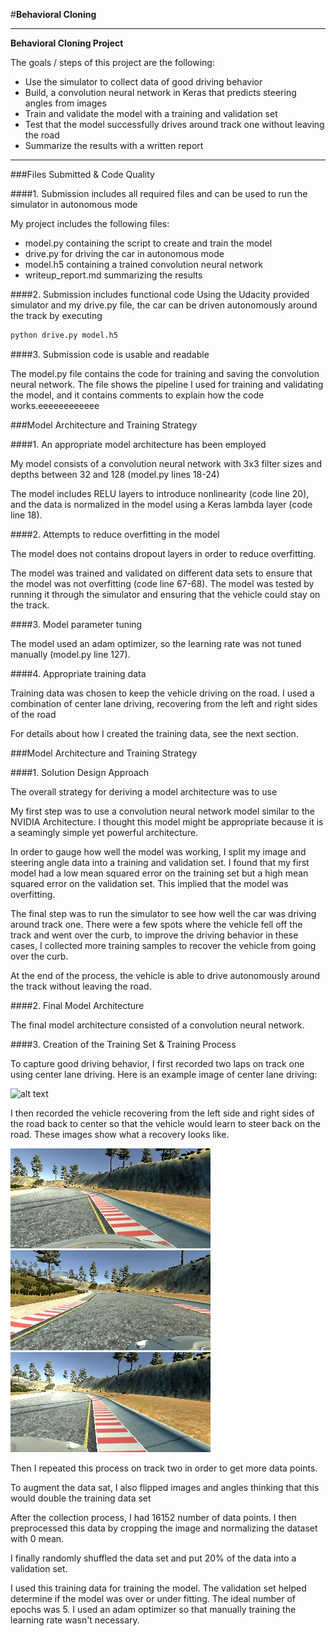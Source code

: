 #**Behavioral Cloning** 


---

**Behavioral Cloning Project**

The goals / steps of this project are the following:
* Use the simulator to collect data of good driving behavior
* Build, a convolution neural network in Keras that predicts steering angles from images
* Train and validate the model with a training and validation set
* Test that the model successfully drives around track one without leaving the road
* Summarize the results with a written report


[//]: # (Image References)

[image1]: ./examples/placeholder.png "Model Visualization"
[image2]: ./examples/placeholder.png "Grayscaling"
[image3]: ./examples/center_2017_10_30_23_37_55_023.jpg "Center Recovery Image"
[image4]: ./examples/left_2017_10_30_23_38_01_203.jpg "Left Recovery Image"
[image5]: ./examples/right_2017_10_30_23_37_55_901.jpg "Right Recovery Image"


---
###Files Submitted & Code Quality

####1. Submission includes all required files and can be used to run the simulator in autonomous mode

My project includes the following files:
* model.py containing the script to create and train the model
* drive.py for driving the car in autonomous mode
* model.h5 containing a trained convolution neural network 
* writeup_report.md  summarizing the results

####2. Submission includes functional code
Using the Udacity provided simulator and my drive.py file, the car can be driven autonomously around the track by executing 
```sh
python drive.py model.h5
```

####3. Submission code is usable and readable

The model.py file contains the code for training and saving the convolution neural network. The file shows the pipeline I used for training and validating the model, and it contains comments to explain how the code works.eeeeeeeeeeee

###Model Architecture and Training Strategy

####1. An appropriate model architecture has been employed

My model consists of a convolution neural network with 3x3 filter sizes and depths between 32 and 128 (model.py lines 18-24) 

The model includes RELU layers to introduce nonlinearity (code line 20), and the data is normalized in the model using a Keras lambda layer (code line 18). 

####2. Attempts to reduce overfitting in the model

The model does not contains dropout layers in order to reduce overfitting. 

The model was trained and validated on different data sets to ensure that the model was not overfitting (code line 67-68). The model was tested by running it through the simulator and ensuring that the vehicle could stay on the track.

####3. Model parameter tuning

The model used an adam optimizer, so the learning rate was not tuned manually (model.py line 127).

####4. Appropriate training data

Training data was chosen to keep the vehicle driving on the road. I used a combination of center lane driving, recovering from the left and right sides of the road  

For details about how I created the training data, see the next section. 

###Model Architecture and Training Strategy

####1. Solution Design Approach

The overall strategy for deriving a model architecture was to use 

My first step was to use a convolution neural network model similar to the NVIDIA Architecture. I thought this model might be appropriate because it is a seamingly simple yet powerful architecture.

In order to gauge how well the model was working, I split my image and steering angle data into a training and validation set. I found that my first model had a low mean squared error on the training set but a high mean squared error on the validation set. This implied that the model was overfitting. 


The final step was to run the simulator to see how well the car was driving around track one. There were a few spots where the vehicle fell off the track and went over the curb, to improve the driving behavior in these cases, I collected more training samples to recover the vehicle from going over the curb.

At the end of the process, the vehicle is able to drive autonomously around the track without leaving the road.

####2. Final Model Architecture

The final model architecture consisted of a convolution neural network.


####3. Creation of the Training Set & Training Process

To capture good driving behavior, I first recorded two laps on track one using center lane driving. Here is an example image of center lane driving:

![alt text][image2]

I then recorded the vehicle recovering from the left side and right sides of the road back to center so that the vehicle would learn to steer back on the road. These images show what a recovery looks like.

![alt text][image3]
![alt text][image4]
![alt text][image5]

Then I repeated this process on track two in order to get more data points.

To augment the data sat, I also flipped images and angles thinking that this would double the training data set

After the collection process, I had 16152 number of data points. I then preprocessed this data by cropping the image and normalizing the dataset with 0 mean.


I finally randomly shuffled the data set and put 20% of the data into a validation set. 

I used this training data for training the model. The validation set helped determine if the model was over or under fitting. The ideal number of epochs was 5. I used an adam optimizer so that manually training the learning rate wasn't necessary.
